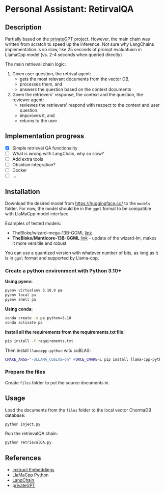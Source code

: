 # Personal Assistant: RetirvalQA

## Description

Partially based on the [privateGPT](https://github.com/imartinez/privateGPT) project.
However, the main chain was written from scratch to speed up the inference. Not sure why LangChains implementation is so slow, like 25 seconds of prompt evaluatuion in LlamaCpp model (vs. 2-4 seconds when queried directly)

The main retrieval chain logic:

1. Given user question, the retrival agent:
   - gets the most relevant documents from the vector DB,
   - processes them, and
   - answers the question based on the context documents
2. Given the retrievers' response, the context and the question, the reviewer agent:
   - reviewes the retrievers' respond with respect to the context and user question
   - imporoves it, and
   - returns to the user

## Implementation progress

- [x] Simple retrieval QA functionality
- [ ] What is wrong with LangChain, why so slow?
- [ ] Add extra tools
- [ ] Obsidian integration?
- [ ] Docker
- [ ] ...

## Installation

Download the desired model from <https://huggingface.co/> to the `models` folder. For now, the model should be in the `ggml` format to be compatible with LlaMaCpp model interface.

Examples of tested models:

- TheBloke/wizard-mega-13B-GGML [link](https://huggingface.co/TheBloke/wizard-mega-13B-GGML)
- **TheBloke/Manticore-13B-GGML** [link](https://huggingface.co/TheBloke/Manticore-13B-GGML) - update of the wizard-lm, makes it more versitile and robust

You can use a quantized version with whatever number of bits, as long as it is in `ggml` format and supported by Llama-cpp.

### Create a python environment with Python 3.10+

**Using pyenv:**

```bash
pyenv virtualenv 3.10.9 pa
pyenv local pa
pyenv shell pa 
```

**Using conda:**

```bash
conda create -n pa python=3.10
conda activate pa
```

**Install all the requirements from the requirements.txt file:**

```bash
pip install -f requirements.txt
```

Then install `llamacpp-python` witu cuBLAS:

```bash
CMAKE_ARGS="-DLLAMA_CUBLAS=on" FORCE_CMAKE=1 pip install llama-cpp-python
```

### Prepare the files

Create `files` folder to put the source documents in.

## Usage

Load the documents from the `files` folder to the local vector ChormaDB database:

```bash
python inject.py
```

Run the retrievalQA chain:

```bash
python retrievalQA.py
```

## References

- [Instruct Embeddings](https://arxiv.org/abs/2212.09741)
- [LlaMaCpp Python](https://github.com/abetlen/llama-cpp-python)
- [LangChain](https://github.com/hwchase17/langchain)
- [privateGPT](https://github.com/imartinez/privateGPT)

